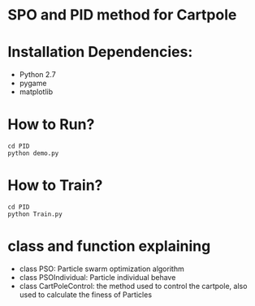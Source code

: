 # SPO and PID method for Cartpole

# Installation Dependencies:

* Python 2.7
* pygame
* matplotlib

# How to Run?

```
cd PID
python demo.py
```
# How to Train?

```
cd PID
python Train.py
```

# class and function explaining

* class PSO: Particle swarm optimization algorithm 
* class PSOIndividual: Particle individual behave
* class CartPoleControl: the method used to control the cartpole, also used to calculate the finess of Particles

